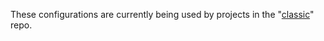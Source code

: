 These configurations are currently being used by projects in the "[classic](https://github.com/wetfish/classic/)" repo.

